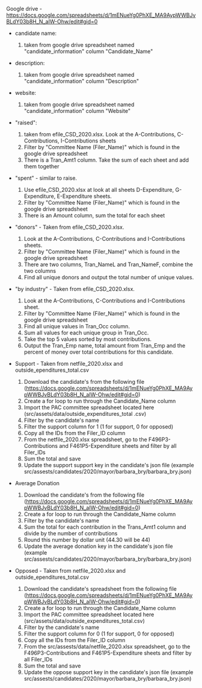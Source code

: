 Google drive - https://docs.google.com/spreadsheets/d/1mENueYg0PhXE_MA9AypWWBJvBLdY03b8H_N_aIW-Ohw/edit#gid=0

* candidate name:
  1. taken from google drive spreadsheet named "candidate_information" column "Candidate_Name"

* description:
  1. taken from google drive spreadsheet named "candidate_information" column "Description"

* website:
  1. taken from google drive spreadsheet named "candidate_information" column "Website"

* "raised":
  1. taken from efile_CSD_2020.xlsx. Look at
the A-Contributions, C-Contributions, I-Contributions sheets
  2. Filter by "Committee Name (Filer_Name)" which is found in the google drive spreadsheet 
  3. There is a Tran_Amt1 column. Take the sum of each sheet and add them together

* "spent" - similar to raise.
  1. Use efile_CSD_2020.xlsx at look at all sheets D-Expenditure, G-Expenditure, E-Expenditure sheets. 
  2. Filter by "Committee Name (Filer_Name)" which is found in the google drive spreadsheet 
  3. There is an Amount column, sum the total for each sheet

* "donors" - Taken from efile_CSD_2020.xlsx.
  1. Look at the A-Contributions, C-Contributions and I-Contributions sheets.
  2. Filter by "Committee Name (Filer_Name)" which is found in the google drive spreadsheet 
  3. There are two columns, Tran_NameL and Tran_NameF, combine the two columns
  4. Find all unique donors and output the total number of unique values.

* "by industry" - Taken from efile_CSD_2020.xlsx.   
  1. Look at the A-Contributions, C-Contributions and I-Contributions sheet.
  2. Filter by "Committee Name (Filer_Name)" which is found in the google drive spreadsheet 
  3. Find all unique values in Tran_Occ column.
  4. Sum all values for each unique group in Tran_Occ.
  5. Take the top 5 values sorted by most contributions.
  6. Output the Tran_Emp name, total amount from Tran_Emp and the percent of money over total contributions for this candidate.

* Support - Taken from netfile_2020.xlsx and outside_ependitures_total.csv
  1. Download the candidate's from the following file (https://docs.google.com/spreadsheets/d/1mENueYg0PhXE_MA9AypWWBJvBLdY03b8H_N_aIW-Ohw/edit#gid=0)
  2. Create a for loop to run through the Candidate_Name column
  3. Import the PAC committee spreadsheet located here (src/assets/data/outside_expenditures_total .csv)
  4. Filter by the candidate's name
  5. Filter the support column for 1 (1 for support, 0 for opposed)
  6. Copy all the IDs from the Filer_ID column
  7. From the netfile_2020.xlsx spreadsheet, go to the F496P3-Contributions and F461P5-Expenditure sheets and filter by all Filer_IDs
  8. Sum the total and save
  9. Update the support support key in the candidate's json file (example src/assests/candidates/2020/mayor/barbara_bry/barbara_bry.json) 
  
* Average Donation 
  1. Download the candidate's from the following file (https://docs.google.com/spreadsheets/d/1mENueYg0PhXE_MA9AypWWBJvBLdY03b8H_N_aIW-Ohw/edit#gid=0)
  2. Create a for loop to run through the Candidate_Name column
  3. Filter by the candidate's name
  4. Sum the total for each contribution in the Trans_Amt1 column and divide by the number of contributions
  5. Round this number by dollar unit (44.30 will be 44) 
  6. Update the average donation key in the candidate's json file (example src/assests/candidates/2020/mayor/barbara_bry/barbara_bry.json) 

* Opposed - Taken from netfile_2020.xlsx and outside_ependitures_total.csv
  1. Download the candidate's spreadsheet from the following file (https://docs.google.com/spreadsheets/d/1mENueYg0PhXE_MA9AypWWBJvBLdY03b8H_N_aIW-Ohw/edit#gid=0)
  2. Create a for loop to run through the Candidate_Name column
  3. Import the PAC committee spreadsheet located here (src/assets/data/outside_expenditures_total.csv)
  4. Filter by the candidate's name
  5. Filter the support column for 0 (1 for support, 0 for opposed)
  6. Copy all the IDs from the Filer_ID column
  7. From the src/assests/data/netfile_2020.xlsx spreadsheet, go to the F496P3-Contributions and F461P5-Expenditure sheets and filter by all Filer_IDs
  8. Sum the total and save
  9. Update the oppose support key in the candidate's json file (example src/assests/candidates/2020/mayor/barbara_bry/barbara_bry.json) 
